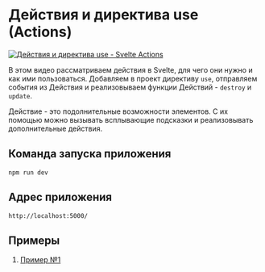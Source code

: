 # Действия и директива use (Actions)

[![Действия и директива use - Svelte Actions](https://img.youtube.com/vi/Eg18v8l1WdM/0.jpg)](https://youtu.be/Eg18v8l1WdM "Действия и директива use - Svelte Actions")

В этом видео рассматриваем действия в Svelte, для чего они нужно и как ими пользоваться. Добавляем в проект директиву `use`, отправляем события из Действия и реализовываем функции Действий - `destroy` и `update`. 

Действие - это подолнительные возможности элементов. С их помощью можно вызывать всплывающие подсказки и реализовывать дополнительные действия.

## Команда запуска приложения
`npm run dev`

## Адрес приложения
`http://localhost:5000/`

## Примеры

1. [Пример №1](code/svelte-todo-01)
